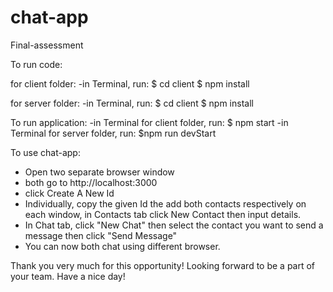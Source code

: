 # chat-app

Final-assessment

To run code:

for client folder:
-in Terminal, run:
$ cd client
$ npm install

for server folder:
-in Terminal, run:
$ cd client
$ npm install

To run application:
-in Terminal for client folder, run:
$ npm start
-in Terminal for server folder, run:
$npm run devStart

To use chat-app:

- Open two separate browser window
- both go to http://localhost:3000
- click Create A New Id
- Individually, copy the given Id the add both contacts respectively on each window, in Contacts tab click New Contact then input details.
- In Chat tab, click "New Chat" then select the contact you want to send a message then click "Send Message"
- You can now both chat using different browser.

Thank you very much for this opportunity! Looking forward to be a part of your team. Have a nice day!
